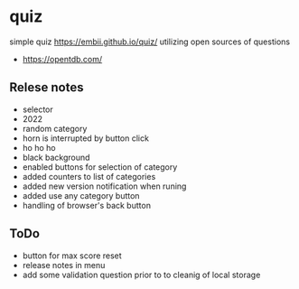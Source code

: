 # quiz 
simple quiz https://embii.github.io/quiz/ 
utilizing open sources of questions
- https://opentdb.com/ 

## Relese notes
- selector 
- 2022
- random category
- horn is interrupted by button click
- ho ho ho 
- black background
- enabled buttons for selection of category
- added counters to list of categories
- added new version notification when runing
- added use any category button
- handling of browser's back button

## ToDo 
- button for max score reset
- release notes in menu
- add some validation question prior to to cleanig of local storage
